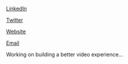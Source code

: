 
[LinkedIn](https://linkedin.com/andrew-qu)

[Twitter](https://twitter.com/andrewqu_)

[Website](https://andrewqu.me)

[Email](mailto:andrewqu1@icloud.com)


Working on building a better video experience...
